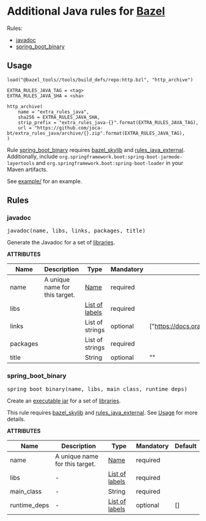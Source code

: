 # Additional Java rules for [Bazel](https://bazel.build/)

Rules:
- [javadoc](#javadoc)
- [spring_boot_binary](#spring_boot_binary)

## Usage

```bazel
load("@bazel_tools//tools/build_defs/repo:http.bzl", "http_archive")

EXTRA_RULES_JAVA_TAG = <tag>
EXTRA_RULES_JAVA_SHA = <sha>

http_archive(
    name = "extra_rules_java",
    sha256 = EXTRA_RULES_JAVA_SHA,
    strip_prefix = "extra_rules_java-{}".format(EXTRA_RULES_JAVA_TAG),
    url = "https://github.com/joca-bt/extra_rules_java/archive/{}.zip".format(EXTRA_RULES_JAVA_TAG),
)
```

Rule [spring_boot_binary](#spring_boot_binary) requires [bazel_skylib](https://github.com/bazelbuild/bazel-skylib/) and [rules_java_external](https://github.com/bazelbuild/rules_jvm_external/).
Additionally, include `org.springframework.boot:spring-boot-jarmode-layertools` and `org.springframework.boot:spring-boot-loader` in your Maven artifacts.

See [example/](example/) for an example.

## Rules

### javadoc

<pre>
javadoc(name, libs, links, packages, title)
</pre>

Generate the Javadoc for a set of [libraries](https://docs.bazel.build/be/java.html#java_library).

**ATTRIBUTES**

| Name     | Description                    | Type                                                                        | Mandatory | Default                                                 |
| ---      | ---                            | ---                                                                         | ---       | ---                                                     |
| name     | A unique name for this target. | <a href="https://docs.bazel.build/build-ref.html#name">Name</a>             | required  |                                                         |
| libs     |                                | <a href="https://docs.bazel.build/build-ref.html#labels">List of labels</a> | required  |                                                         |
| links    |                                | List of strings                                                             | optional  | ["https://docs.oracle.com/en/java/javase/11/docs/api/"] |
| packages |                                | List of strings                                                             | required  |                                                         |
| title    |                                | String                                                                      | optional  | ""                                                      |

### spring_boot_binary

<pre>
spring_boot_binary(name, libs, main_class, runtime_deps)
</pre>

Create an [executable jar](https://docs.spring.io/spring-boot/docs/current/reference/html/executable-jar.html) for a set of [libraries](https://docs.bazel.build/be/java.html#java_library).

This rule requires [bazel_skylib](https://github.com/bazelbuild/bazel-skylib/) and [rules_java_external](https://github.com/bazelbuild/rules_jvm_external/).
See [Usage](#usage) for more details.

**ATTRIBUTES**

| Name         | Description                    | Type                                                                        | Mandatory | Default |
| ---          | ---                            | ---                                                                         | ---       | ---     |
| name         | A unique name for this target. | <a href="https://docs.bazel.build/build-ref.html#name">Name</a>             | required  |         |
| libs         | -                              | <a href="https://docs.bazel.build/build-ref.html#labels">List of labels</a> | required  |         |
| main_class   | -                              | String                                                                      | required  |         |
| runtime_deps | -                              | <a href="https://docs.bazel.build/build-ref.html#labels">List of labels</a> | optional  | []      |
